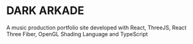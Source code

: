 # DARK ARKADE

A music production portfolio site developed with React, ThreeJS, React Three Fiber, OpenGL Shading Language and TypeScript
